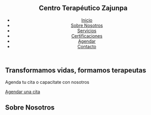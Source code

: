 <!DOCTYPE html>
<html lang="es">
<head>
  <meta charset="UTF-8" />
  <meta name="viewport" content="width=device-width, initial-scale=1.0" />
  <title>Centro Terapéutico Zajunpa</title>
  <link rel="stylesheet" href="style.css" />
  <link rel="stylesheet" href="https://cdnjs.cloudflare.com/ajax/libs/font-awesome/6.4.0/css/all.min.css" />
</head>
<body>
  <header>
    <nav>
      <h1>Centro Terapéutico Zajunpa</h1>
      <ul>
        <li><a href="#inicio">Inicio</a></li>
        <li><a href="#nosotros">Sobre Nosotros</a></li>
        <li><a href="#servicios">Servicios</a></li>
        <li><a href="#cursos">Certificaciones</a></li>
        <li><a href="#agenda">Agendar</a></li>
        <li><a href="#contacto">Contacto</a></li>
      </ul>
    </nav>
  </header>

  <section id="inicio" class="hero">
    <h2>Transformamos vidas, formamos terapeutas</h2>
    <p>Agenda tu cita o capacítate con nosotros</p>
    <a href="#agenda" class="btn">Agendar una cita</a>
  </section>

  <section id="nosotros">
    <h2>Sobre Nosotros</h
